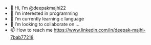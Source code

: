- 👋 Hi, I’m @deepakmajhi22
- 👀 I’m interested in programming
- 🌱 I’m currently learning c language
- 💞️ I’m looking to collaborate on ...
- 📫 How to reach me https://www.linkedin.com/in/deepak-majhi-7bab77218

<!---
deepakmajhi22/deepakmajhi22 is a ✨ special ✨ repository because its `README.md` (this file) appears on your GitHub profile.
You can click the Preview link to take a look at your changes.
--->
